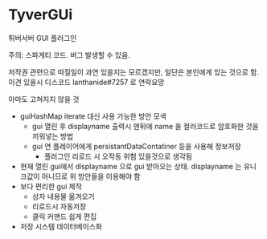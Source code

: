 # TyverGUi
튀버서버 GUI 플러그인

주의: 스파게티 코드. 버그 발생할 수 있음.

저작권 관련으로 따질일이 과연 있을지는 모르겠지만, 일단은 본인에게 있는 것으로 함. 이견 있을시 디스코드 lanthanide#7257 로 연락요망

아마도 고쳐지지 않을 것
- guiHashMap iterate 대신 사용 가능한 방안 모색
  - gui 열린 후 displayname 출력시 맨뒤에 name 을 컬러코드로 암호화한 것을 끼워넣는 방법
  - gui 연 플레이어에게 persistantDataContatiner 등을 사용해 정보저장
    - 플러그인 리로드 시 오작동 위험 있을것으로 생각됨
- 현재 열린 gui에서 displayname 으로 gui 받아오는 상태. displayname 는 유니크값이 아니므로 위 방안들을 이용해야 함
- 보다 편리한 gui 제작
  - 상자 내용물 옮겨오기
  - 리로드시 자동저장
  - 클릭 커맨드 쉽게 편집
- 저장 시스템 데이터베이스화
